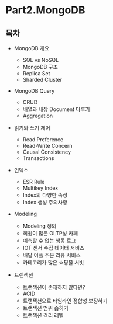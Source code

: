 # Part2.MongoDB

## 목차
* MongoDB 개요
    * SQL vs NoSQL
    * MongoDB 구조 
    * Replica Set
    * Sharded Cluster


* MongoDB Query
  * CRUD
  * 배열과 내장 Document 다루기
  * Aggregation


* 읽기와 쓰기 제어
  * Read Preference
  * Read-Write Concern
  * Causal Consistency
  * Transactions


* 인덱스
  * ESR Rule
  * Multikey Index
  * Index의 다양한 속성
  * Index 생성 주의사항


* Modeling
  * Modeling 정의
  * 회원이 많은 OLTP성 카페
  * 예측할 수 없는 행동 로그
  * IOT 센서 수집 데이터 서비스
  * 배달 어플 주문 리뷰 서비스
  * 카테고리가 많은 쇼핑몰 서빗 


* 트랜잭션
  * 트랜잭션이 존재하지 않다면?
  * ACID
  * 트랜잭션으로 타임라인 정합성 보장하기
  * 트랜잭션 범위 좁히기
  * 트랜잭션 격리 레벨